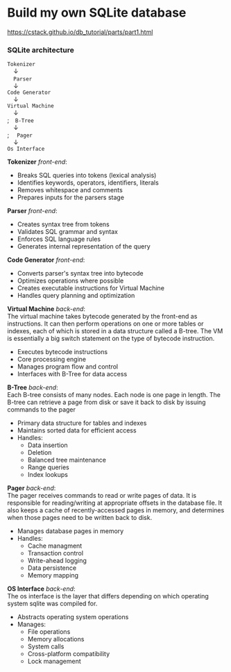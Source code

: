 # Build my own SQLite database
https://cstack.github.io/db_tutorial/parts/part1.html

### SQLite architecture
`Tokenizer`  
&emsp;↓  
&emsp;`Parser`  
&emsp;↓  
`Code Generator`  
&emsp;↓  
`Virtual Machine`  
&emsp;↓  
;&emsp;`B-Tree`  
&emsp;↓  
;&emsp; `Pager`  
&emsp;↓  
`Os Interface`    

**Tokenizer** *front-end*: 
- Breaks SQL queries into tokens (lexical analysis)
- Identifies keywords, operators, identifiers, literals
- Removes whitespace and comments
- Prepares inputs for the parsers stage

**Parser** *front-end*:
- Creates syntax tree from tokens
- Validates SQL grammar and syntax
- Enforces SQL language rules
- Generates internal representation of the query

**Code Generator** *front-end*:
- Converts parser's syntax tree into bytecode
- Optimizes operations where possible
- Creates executable instructions for Virtual Machine
- Handles query planning and optimization

**Virtual Machine** *back-end*:  
The virtual machine takes bytecode generated by the front-end as instructions. It can then perform operations on one or more tables or indexes, each of which is stored in a data structure called a B-tree. The VM is essentially a big switch statement on the type of bytecode instruction.
- Executes bytecode instructions
- Core processing engine
- Manages program flow and control
- Interfaces with B-Tree for data access

**B-Tree** *back-end*:  
Each B-tree consists of many nodes. Each node is one page in length. The B-tree can retrieve a page from disk or save it back to disk by issuing commands to the pager
- Primary data structure for tables and indexes
- Maintains sorted data for efficient access
- Handles:
  - Data insertion
  - Deletion
  - Balanced tree maintenance
  - Range queries
  - Index lookups

**Pager** *back-end*:  
The pager receives commands to read or write pages of data. It is responsible for reading/writing at appropriate offsets in the database file. It also keeps a cache of recently-accessed pages in memory, and determines when those pages need to be written back to disk.
- Manages database pages in memory
- Handles:
  - Cache managment
  - Transaction control
  - Write-ahead logging
  - Data persistence
  - Memory mapping

**OS Interface** *back-end*:  
The os interface is the layer that differs depending on which operating system sqlite was compiled for.
- Abstracts operating system operations
- Manages:
  - File operations
  - Memory allocations
  - System calls
  - Cross-platform compatibility
  - Lock management
